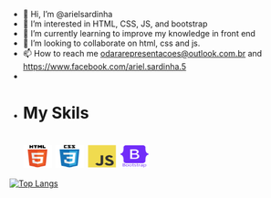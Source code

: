 - 👋 Hi, I’m @arielsardinha
- 👀 I’m interested in HTML, CSS, JS, and bootstrap
- 🌱 I’m currently learning to improve my knowledge in front end
- 💞️ I’m looking to collaborate on html, css and js.
- 📫 How to reach me odararepresentacoes@outlook.com.br and https://www.facebook.com/ariel.sardinha.5
-
- <h1>My Skils<h1>
   <img align="center" alt="Ariel-Facebook" height="40" width="50" src="https://raw.githubusercontent.com/devicons/devicon/master/icons/html5/html5-original-wordmark.svg" style="max-width:100%;">       <img align="center" alt="Ariel-Facebook" height="40" width="50" src="https://raw.githubusercontent.com/devicons/devicon/master/icons/css3/css3-original-wordmark.svg" style="max-width:100%;">       <img align="center" alt="Ariel-Facebook" height="40" width="50" src="https://raw.githubusercontent.com/devicons/devicon/master/icons/javascript/javascript-original.svg" style="max-width:100%;">       <img align="center" alt="Ariel-Facebook" height="40" width="50" src="https://raw.githubusercontent.com/devicons/devicon/master/icons/bootstrap/bootstrap-plain-wordmark.svg" style="max-width:100%;">

[![Top Langs](https://github-readme-stats.vercel.app/api/top-langs/?username=arielsardinha&layout=compact)](https://github.com/arielsardinha/github-readme-stats)
